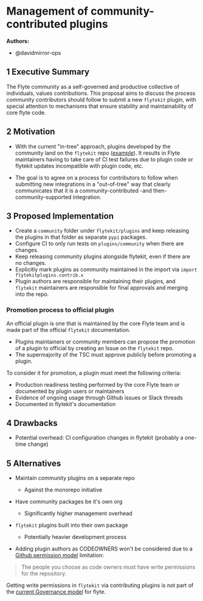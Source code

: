 # Management of community-contributed plugins

**Authors:**

- @davidmirror-ops


## 1 Executive Summary

The Flyte community as a self-governed and productive collective of individuals, values contributions. This proposal aims to discuss the process community contributors should follow to submit a new `flytekit` plugin, with special attention to mechanisms that ensure stability and maintainability of core flyte code.

## 2 Motivation

- With the current "in-tree" approach, plugins developed by the community land on the `flytekit` repo ([example](https://github.com/flyteorg/flytekit/pull/2537)). It results in Flyte maintainers having to take care of CI test failures due to plugin code or flytekit updates incompatible with plugin code, etc.

- The goal is to agree on a process for contributors to follow when submitting new integrations in a "out-of-tree" way that clearly communicates that it is a community-contributed -and then- community-supported integration.

## 3 Proposed Implementation

- Create a `community` folder under `flytekit/plugins` and keep releasing the plugins in that folder as separate `pypi` packages.
- Configure CI to only run tests on `plugins/community` when there are changes.
- Keep releasing community plugins alongside flytekit, even if there are no changes.
- Explicitly mark plugins as community maintained in the import via `import flytekitplugins.contrib.x`
- Plugin authors are responsible for maintaining their plugins, and `flytekit` maintainers are responsible for final approvals and merging into the repo.

### Promotion process to official plugin

An official plugin is one that is maintained by the core Flyte team and is made part of the official `flytekit` documentation.

- Plugins maintainers or community members can propose the promotion of a plugin to official by creating an Issue on the `flytekit` repo.
- The supermajority of the TSC must approve publicly before promoting a plugin.

To consider it for promotion, a plugin must meet the following criteria:

- Production readiness testing performed by the core Flyte team or documented by plugin users or maintainers
- Evidence of ongoing usage through Github issues or Slack threads
- Documented in flytekit's documentation



## 4 Drawbacks

- Potential overhead: CI configuration changes in flytekit (probably a one-time change) 

## 5 Alternatives

- Maintain community plugins on a separate repo
    - Against the monorepo initiative
-  Have community packages be it's own org
    - Significantly higher management overhead
- `flytekit` plugins built into their own package
    -   Potentially heavier development process

- Adding plugin authors as CODEOWNERS won't be considered due to a [Github permission model](https://docs.github.com/en/repositories/managing-your-repositorys-settings-and-features/customizing-your-repository/about-code-owners) limitation:

>The people you choose as code owners must have write permissions for the repository. 

Getting write permissions in `flytekit` via contributing plugins is not part of the [current Governance model](https://github.com/flyteorg/community/blob/main/GOVERNANCE.md#community-roles-and-path-to-maintainership) for flyte.
